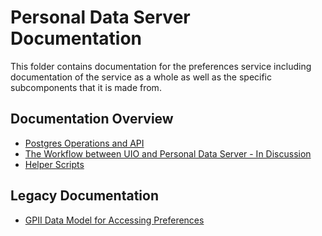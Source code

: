 # Personal Data Server Documentation

This folder contains documentation for the preferences service including
documentation of the service as a whole as well as the specific subcomponents
that it is made from.

## Documentation Overview

* [Postgres Operations and API](PostgresOperations.md)
* [The Workflow between UIO and Personal Data Server - In Discussion](Workflow.md)
* [Helper Scripts](HelperScripts.md)

## Legacy Documentation

* [GPII Data Model for Accessing Preferences](GpiiDataModel.md)
